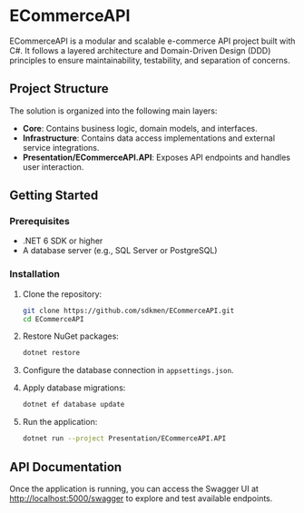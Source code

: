 # ECommerceAPI

ECommerceAPI is a modular and scalable e-commerce API project built with C#. It follows a layered architecture and Domain-Driven Design (DDD) principles to ensure maintainability, testability, and separation of concerns.

## Project Structure

The solution is organized into the following main layers:

- **Core**: Contains business logic, domain models, and interfaces.
- **Infrastructure**: Contains data access implementations and external service integrations.
- **Presentation/ECommerceAPI.API**: Exposes API endpoints and handles user interaction.

## Getting Started

### Prerequisites

- .NET 6 SDK or higher
- A database server (e.g., SQL Server or PostgreSQL)

### Installation

1. Clone the repository:
   ```bash
   git clone https://github.com/sdkmen/ECommerceAPI.git
   cd ECommerceAPI
   ```

2. Restore NuGet packages:
   ```bash
   dotnet restore
   ```

3. Configure the database connection in `appsettings.json`.

4. Apply database migrations:
   ```bash
   dotnet ef database update
   ```

5. Run the application:
   ```bash
   dotnet run --project Presentation/ECommerceAPI.API
   ```

## API Documentation

Once the application is running, you can access the Swagger UI at [http://localhost:5000/swagger](http://localhost:5000/swagger) to explore and test available endpoints.
